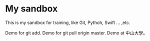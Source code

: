 # My sandbox

This is my sandbox for training, like Git, Pythoh, Swift ... ,etc.

Demo for git add.
Demo for git pull origin master.
Demo at 中山大學。
